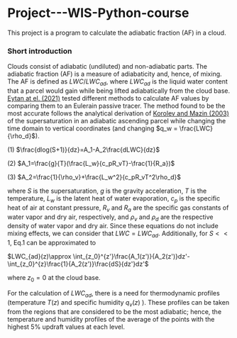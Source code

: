 # Project---WIS-Python-course

This project is a program to calculate the adiabatic fraction (AF) in a cloud.

### Short introduction
Clouds consist of adiabatic (undiluted) and non-adiabatic parts. The adiabatic fraction (AF) is a measure of adiabaticity and, hence, of mixing.
The AF is defined as $LWC/LWC_{ad}$, where $LWC_{ad}$ is the liquid water content that a parcel would gain while being lifted adiabatically from the cloud base. [Eytan at el. (2021)](https://acp.copernicus.org/articles/21/16203/2021/acp-21-16203-2021.html) tested different methods to calculate AF values by comparing them to an Eulerain passive tracer. The method found to be the most accurate follows the analytical derivation of [Korolev and Mazin (2003)](https://journals.ametsoc.org/view/journals/atsc/60/24/1520-0469_2003_060_2957_sowvic_2.0.co_2.xml?tab_body=abstract-display) of the supersaturation in an adiabatic ascending parcel while changing the time domain to vertical coordinates (and changing $q_w = \frac{LWC}{\rho_d}$).

(1)  $\frac{dlog(S+1)}{dz}=A_1-A_2\frac{dLWC}{dz}$  


(2)  $A_1=\frac{g}{T}(\frac{L_w}{c_pR_vT}-\frac{1}{R_a})$  

(3)  $A_2=\frac{1}{\rho_v}+\frac{L_w^2}{c_pR_vT^2\rho_d}$   

where $S$ is the supersaturation, $g$ is the gravity acceleration, $T$ is the temperature, $L_w$ is the latent heat of water evaporation, $c_p$ is the specific heat of air at constant pressure, $R_v$ and $R_a$ are the specific gas constants of water vapor and dry air, respectively, and  $\rho_v$ and $\rho_d$ are the respective density of water vapor and dry air.
Since these equations do not include mixing effects, we can consider that $LWC = LWC_{ad}$. Additionally, for $S<<1$, Eq.1 can be approximated to

$LWC_{ad}(z)\approx \int_{z_0}^{z'}\frac{A_1(z')}{A_2(z')}dz'-\int_{z_0}^{z}\frac{1}{A_2(z')}\frac{dS}{dz'}dz'$

where $z_0 = 0$ at the cloud base.

For the calculation of $LWC_{ad}$, there is a need for thermodynamic profiles (temperature $T(z)$ and specific humidity $q_v(z)$ ).  These profiles can be taken from the regions that are considered to be the most adiabatic; hence, the temperature and humidity profiles of the average of the points with the highest $5\%$ updraft values at each level.

